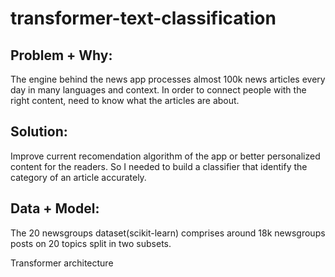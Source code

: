 # transformer-text-classification

## Problem + Why: 
The engine behind the news app processes almost 100k news articles every day in many languages and context. In order to connect people with the right content, need to know what the articles are about.

## Solution: 
Improve current recomendation algorithm of the app or better personalized content for the readers. 
So I needed to build a classifier that identify the category of an article accurately. 

## Data + Model: 
The 20 newsgroups dataset(scikit-learn) comprises around 18k newsgroups posts on 20 topics split in two subsets. 

Transformer architecture
